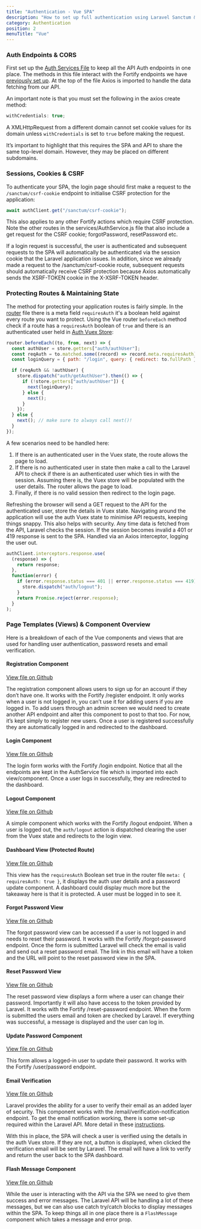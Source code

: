 ```yaml
---
title: "Authentication - Vue SPA"
description: "How to set up full authentication using Laravel Sanctum & Fortify in a Vue SPA. Vue SPA documentation."
category: Authentication
position: 2
menuTitle: "Vue"
---
```


### Auth Endpoints & CORS

First set up the [Auth Services File](https://github.com/garethredfern/laravel-vue/blob/main/src/services/AuthService.js) to keep all the API Auth endpoints in one place. The methods in this file interact with the Fortify endpoints we have [previously set up](/authentication/laravel#setting-up-fortify). At the top of the file Axios is imported to handle the data fetching from our API.

An important note is that you must set the following in the axios create method:

```js
withCredentials: true;
```

A XMLHttpRequest from a different domain cannot set cookie values for its domain unless `withCredentials` is set to `true` before making the request.

<alert>
It’s important to highlight that this requires the SPA and API to share the same top-level domain. However, they may be placed on different subdomains.
</alert>

### Sessions, Cookies & CSRF

To authenticate your SPA, the login page should first make a request to the `/sanctum/csrf-cookie` endpoint to initialise CSRF protection for the application:

```js
await authClient.get("/sanctum/csrf-cookie");
```

This also applies to any other Fortify actions which require CSRF protection. Note the other routes in the services/AuthService.js file that also include a get request for the CSRF cookie; forgotPassword, resetPassword etc.

If a login request is successful, the user is authenticated and subsequent requests to the SPA will automatically be authenticated via the session cookie that the Laravel application issues. In addition, since we already made a request to the /sanctum/csrf-cookie route, subsequent requests should automatically receive CSRF protection because Axios automatically sends the XSRF-TOKEN cookie in the X-XSRF-TOKEN header.

### Protecting Routes & Maintaining State

The method for protecting your application routes is fairly simple. In the [router](https://github.com/garethredfern/laravel-vue/blob/main/src/router/index.js) file there is a meta field `requiresAuth` it's a boolean held against every route you want to protect. Using the Vue router `beforeEach` method check if a route has a `requiresAuth` boolean of `true` and there is an authenticated user held in [Auth Vuex Store](https://github.com/garethredfern/laravel-vue/blob/main/src/store/modules/auth.js):

```js
router.beforeEach((to, from, next) => {
  const authUser = store.getters["auth/authUser"];
  const reqAuth = to.matched.some((record) => record.meta.requiresAuth);
  const loginQuery = { path: "/login", query: { redirect: to.fullPath } };

  if (reqAuth && !authUser) {
    store.dispatch("auth/getAuthUser").then(() => {
      if (!store.getters["auth/authUser"]) {
        next(loginQuery);
      } else {
        next();
      }
    });
  } else {
    next(); // make sure to always call next()!
  }
});
```

A few scenarios need to be handled here:

1. If there is an authenticated user in the Vuex state, the route allows the page to load.
2. If there is no authenticated user in state then make a call to the Laravel API to check if there is an authenticated user which ties in with the session. Assuming there is, the Vuex store will be populated with the user details. The router allows the page to load.
3. Finally, if there is no valid session then redirect to the login page.

Refreshing the browser will send a GET request to the API for the authenticated user, store the details in Vuex state. Navigating around the application will use the auth Vuex state to minimise API requests, keeping things snappy. This also helps with security. Any time data is fetched from the API, Laravel checks the session. If the session becomes invalid a 401 or 419 response is sent to the SPA. Handled via an Axios interceptor, logging the user out.

```js
authClient.interceptors.response.use(
  (response) => {
    return response;
  },
  function(error) {
    if (error.response.status === 401 || error.response.status === 419) {
      store.dispatch("auth/logout");
    }
    return Promise.reject(error.response);
  }
);
```

### Page Templates (Views) & Component Overview

Here is a breakdown of each of the Vue components and views that are used for handling user authentication, password resets and email verification.

#### Registration Component

[View file on Github](https://github.com/garethredfern/laravel-vue/blob/main/src/components/RegisterForm.vue)

The registration component allows users to sign up for an account if they don’t have one. It works with the Fortify /register endpoint. It only works when a user is not logged in, you can’t use it for adding users if you are logged in. To add users through an admin screen we would need to create another API endpoint and alter this component to post to that too. For now, it’s kept simply to register new users. Once a user is registered successfully they are automatically logged in and redirected to the dashboard.

#### Login Component

[View file on Github](https://github.com/garethredfern/laravel-vue/blob/main/src/components/LoginForm.vue)

The login form works with the Fortify /login endpoint. Notice that all the endpoints are kept in the AuthService file which is imported into each view/component. Once a user logs in successfully, they are redirected to the dashboard.

#### Logout Component

[View file on Github](https://github.com/garethredfern/laravel-vue/blob/main/src/components/Logout.vue)

A simple component which works with the Fortify /logout endpoint. When a user is logged out, the `auth/logout` action is dispatched clearing the user from the Vuex state and redirects to the login view.

#### Dashboard View (Protected Route)

[View file on Github](https://github.com/garethredfern/laravel-vue/blob/main/src/views/Dashboard.vue)

This view has the `requiresAuth` Boolean set true in the router file `meta: { requiresAuth: true }`, it displays the auth user details and a password update component. A dashboard could display much more but the takeaway here is that it is protected. A user must be logged in to see it.

#### Forgot Password View

[View file on Github](https://github.com/garethredfern/laravel-vue/blob/main/src/views/ForgotPassword.vue)

The forgot password view can be accessed if a user is not logged in and needs to reset their password. It works with the Fortify /forgot-password endpoint. Once the form is submitted Laravel will check the email is valid and send out a reset password email. The link in this email will have a token and the URL will point to the reset password view in the SPA.

#### Reset Password View

[View file on Github](https://github.com/garethredfern/laravel-vue/blob/main/src/views/ResetPassword.vue)

The reset password view displays a form where a user can change their password. Importantly it will also have access to the token provided by Laravel. It works with the Fortify /reset-password endpoint. When the form is submitted the users email and token are checked by Laravel. If everything was successful, a message is displayed and the user can log in.

#### Update Password Component

[View file on Github](https://github.com/garethredfern/laravel-vue/blob/main/src/components/UpdatePassword.vue)

This form allows a logged-in user to update their password. It works with the Fortify /user/password endpoint.

#### Email Verification

[View file on Github](https://github.com/garethredfern/laravel-vue/blob/main/src/components/VerifyEmail.vue)

Laravel provides the ability for a user to verify their email as an added layer of security. This component works with the /email/verification-notification endpoint. To get the email notification working, there is some set-up required within the Laravel API. More detail in these [instructions](/articles/authentication-laravel-sanctum-fortify-for-an-spa#email-verification).

With this in place, the SPA will check a user is verified using the details in the auth Vuex store. If they are not, a button is displayed, when clicked the verification email will be sent by Laravel. The email will have a link to verify and return the user back to the SPA dashboard.

#### Flash Message Component

[View file on Github](https://github.com/garethredfern/laravel-vue/blob/main/src/components/FlashMessage.vue)

While the user is interacting with the API via the SPA we need to give them success and error messages. The Laravel API will be handling a lot of these messages, but we can also use catch try/catch blocks to display messages within the SPA. To keep things all in one place there is a `FlashMessage` component which takes a message and error prop.
